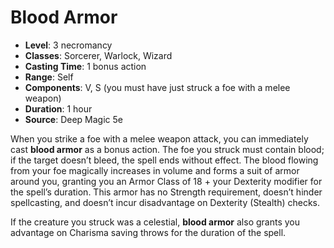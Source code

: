 # Blood Armor

- **Level**: 3 necromancy
- **Classes**: Sorcerer, Warlock, Wizard
- **Casting Time**: 1 bonus action
- **Range**: Self
- **Components**: V, S (you must have just struck a foe with a melee weapon)
- **Duration**: 1 hour
- **Source**: Deep Magic 5e

When you strike a foe with a melee weapon attack, you can immediately cast **blood armor** as a bonus action. The foe you struck must contain blood; if the target doesn’t bleed, the spell ends without effect. The blood flowing from your foe magically increases in volume and forms a suit of armor around you, granting you an Armor Class of 18 + your Dexterity modifier for the spell’s duration. This armor has no Strength requirement, doesn’t hinder spellcasting, and doesn’t incur disadvantage on Dexterity (Stealth) checks.

If the creature you struck was a celestial, **blood armor** also grants you advantage on Charisma saving throws for the duration of the spell.


